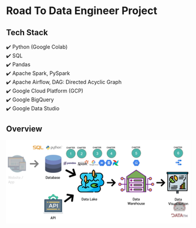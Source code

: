 # Road To Data Engineer Project


## Tech Stack

✔️ Python (Google Colab)  
✔️ SQL  
✔️ Pandas  
✔️ Apache Spark, PySpark  
✔️ Apache Airflow, DAG: Directed Acyclic Graph  
✔️ Google Cloud Platform (GCP)  
✔️ Google BigQuery  
✔️ Google Data Studio

## Overview

![diagram](https://github.com/PhattK/Road-to-Data-Engineer-Project/blob/main/Pics/R2DE_diagram.png)
